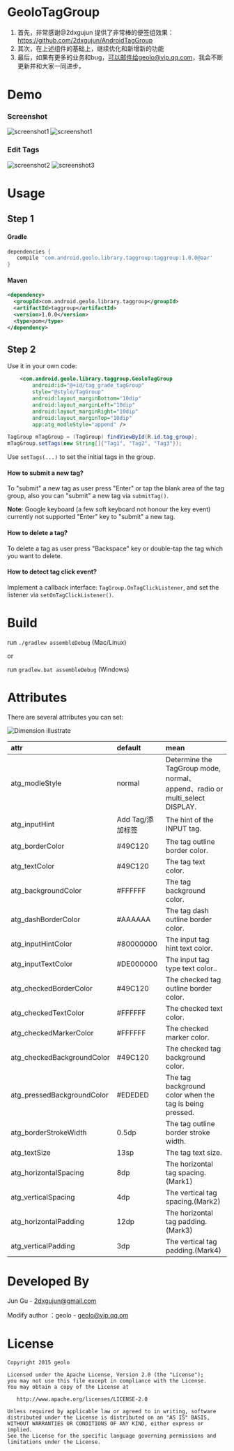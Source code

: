 # GeoloTagGroup

1. 首先，非常感谢@2dxgujun 提供了非常棒的便签组效果：https://github.com/2dxgujun/AndroidTagGroup
2. 其次，在上述组件的基础上，继续优化和新增新的功能
3. 最后，如果有更多的业务和bug，可以邮件给geolo@vip.qq.com，我会不断更新并和大家一同进步。

# Demo

### Screenshot
![screenshot1](https://github.com/geolo123/GeoloTagGroup/blob/master/picture/01.jpg)
![screenshot1](https://github.com/geolo123/GeoloTagGroup/blob/master/picture/04.png)

### Edit Tags
![screenshot2](https://github.com/geolo123/GeoloTagGroup/blob/master/picture/02.jpg)
![screenshot3](https://github.com/geolo123/GeoloTagGroup/blob/master/picture/03.jpg)

# Usage

## Step 1

#### Gradle
```groovy
dependencies {
   compile 'com.android.geolo.library.taggroup:taggroup:1.0.0@aar'
}
```

#### Maven
```xml
<dependency>
  <groupId>com.android.geolo.library.taggroup</groupId>
  <artifactId>taggroup</artifactId>
  <version>1.0.0</version>
  <type>pom</type>
</dependency>
```

## Step 2

Use it in your own code:
```xml
    <com.android.geolo.library.taggroup.GeoloTagGroup
        android:id="@+id/tag_grade_tagGroup"
        style="@style/TagGroup"
        android:layout_marginBottom="10dip"
        android:layout_marginLeft="10dip"
        android:layout_marginRight="10dip"
        android:layout_marginTop="10dip"
        app:atg_modleStyle="append" />
```

```java
TagGroup mTagGroup = (TagGroup) findViewById(R.id.tag_group);
mTagGroup.setTags(new String[]{"Tag1", "Tag2", "Tag3"});
```
Use `setTags(...)` to set the initial tags in the group.

#### How to submit a new tag?

To "submit" a new tag as user press "Enter" or tap the blank area of the tag group, also you can "submit" a new tag via `submitTag()`.

**Note**: Google keyboard (a few soft keyboard not honour the key event) currently not supported "Enter" key to "submit" a new tag.

#### How to delete a tag?

To delete a tag as user press "Backspace" key or double-tap the tag which you want to delete.

#### How to detect tag click event?

Implement a callback interface: `TagGroup.OnTagClickListener`, and set the listener via `setOnTagClickListener()`.


# Build

run `./gradlew assembleDebug` (Mac/Linux)

or

run `gradlew.bat assembleDebug` (Windows)

# Attributes

There are several attributes you can set:

![Dimension illustrate](http://ww2.sinaimg.cn/large/bce2dea9gw1epov0i8x6kj20rk054q4g.jpg)

|           attr        	|     default      |                         mean                          	 |
|:------------------------- |:---------------- |:------------------------------------------------------- |
| atg_modleStyle         	| normal           | Determine the TagGroup mode, normal、 append、radio or multi_select DISPLAY.  |
| atg_inputHint   	        | Add Tag/添加标签 | The hint of the INPUT tag.                              |
| atg_borderColor	        | #49C120          | The tag outline border color.                           |
| atg_textColor          	| #49C120          | The tag text color.                           	         |
| atg_backgroundColor       | #FFFFFF          | The tag background color.                               |
| atg_dashBorderColor       | #AAAAAA          | The tag dash outline border color.                      |
| atg_inputHintColor        | #80000000        | The input tag hint text color.                          |
| atg_inputTextColor        | #DE000000        | The input tag type text color..                         |
| atg_checkedBorderColor    | #49C120          | The checked tag outline border color.                   |
| atg_checkedTextColor      | #FFFFFF          | The checked text color.                                 |
| atg_checkedMarkerColor    | #FFFFFF          | The checked marker color.                               |
| atg_checkedBackgroundColor| #49C120          | The checked tag background color.                       |
| atg_pressedBackgroundColor| #EDEDED          | The tag background color when the tag is being pressed. |
| atg_borderStrokeWidth     | 0.5dp            | The tag outline border stroke width.        	         |
| atg_textSize          	| 13sp             | The tag text size.                                  	 |
| atg_horizontalSpacing     | 8dp              | The horizontal tag spacing.(Mark1)                      |
| atg_verticalSpacing  	    | 4dp              | The vertical tag spacing.(Mark2)                      	 |
| atg_horizontalPadding	    | 12dp             | The horizontal tag padding.(Mark3)                      |
| atg_verticalPadding  	    | 3dp              | The vertical tag padding.(Mark4)                        |

# Developed By

 Jun Gu - <2dxgujun@gmail.com>

 Modify author ：geolo - <geolo@vip.qq.om>

# License

    Copyright 2015 geolo

    Licensed under the Apache License, Version 2.0 (the "License");
    you may not use this file except in compliance with the License.
    You may obtain a copy of the License at

       http://www.apache.org/licenses/LICENSE-2.0

    Unless required by applicable law or agreed to in writing, software
    distributed under the License is distributed on an "AS IS" BASIS,
    WITHOUT WARRANTIES OR CONDITIONS OF ANY KIND, either express or implied.
    See the License for the specific language governing permissions and
    limitations under the License.
